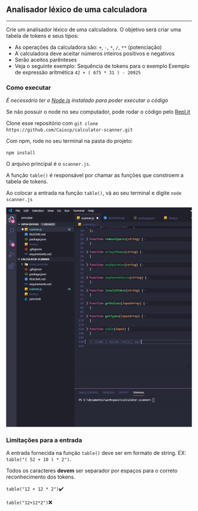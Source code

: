 ## Analisador léxico de uma calculadora

---

Crie um analisador léxico de uma calculadora. O objetivo será criar uma tabela de tokens e seus tipos:

- As operações da calculadora são: `+`, `-`, `*`, `/`, `**` (potenciação)
- A calculadora deve aceitar números inteiros positivos e negativos
- Serão aceitos parênteses
- Veja o seguinte exemplo: Sequência de tokens para o exemplo Exemplo de expressão aritmética `42 + ( 675 * 31 ) - 20925`


### Como executar

*É necessário ter o [Node.js](https://nodejs.org/en/) instalado para poder executar o código*

Se não possuir o node no seu computador, pode rodar o código pelo [Repl.it](https://repl.it/@CaioCarvalho2/calculator-scanner)

Clone esse repositório com `git clone https://github.com/Caiocp/calculator-scanner.git`

Com npm, rode no seu terminal na pasta do projeto:

`npm install`

O arquivo principal é o `scanner.js`.

A função `table()` é responsável por chamar as funções que constroem a tabela de tokens.

Ao colocar a entrada na função `table()`, vá ao seu terminal e digite `node scanner.js`

![](example-exec.gif)

### Limitações para a entrada

A entrada fornecida na função `table()` deve ser em formato de string. EX: `table("( 52 + 10 ) * 2")`.

Todos os caracteres **devem** ser separador por espaços para o correto reconhecimento dos tokens.

`table("12 + 12 * 2")`✔️

`table("12+12*2")`❌
